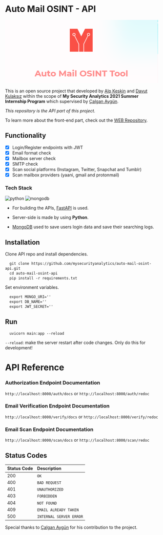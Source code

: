 # **Auto Mail OSINT - API**

![Logo](./logo.png)

This is an open source project that developed by [Alp Keskin](https://github.com/alpkeskin) and [Davut Kulaksız](https://github.com/davutkulaksiz) within the scope of <b>My Security Analytics 2021 Summer Internship Program</b> which supervised by [Çalgan Aygün](https://github.com/calganaygun).

<i>This repository is the API part of this project.</i>

To learn more about the front-end part, check out the [WEB Repository](https://github.com/mysecurityanalytics/auto-mail-osint-web).

## Functionality

- [x]  Login/Register endpoints with JWT 
- [x]  Email format check
- [x]  Mailbox server check
- [x]  SMTP check
- [x]  Scan social platforms (Instagram, Twitter, Snapchat and Tumblr)
- [x]  Scan mailbox providers (yaani, gmail and protonmail)

### Tech Stack

<img src="https://www.vectorlogo.zone/logos/python/python-ar21.svg" alt="python" width="100"/> <img src="https://www.vectorlogo.zone/logos/mongodb/mongodb-ar21.svg" alt="mongodb" width="100"/>

- For building the APIs, [FastAPI](https://fastapi.tiangolo.com/) is used.

- Server-side is made by using **Python**.

- [MongoDB](https://www.mongodb.com/) used to save users login data and save their searching logs.


## Installation

Clone API repo and install dependencies.

```
  git clone https://github.com/mysecurityanalytics/auto-mail-osint-api.git
  cd auto-mail-osint-api
  pip install -r requirements.txt
```

Set environment variables.

```
  export MONGO_URI=''
  export DB_NAME=''
  export JWT_SECRET=''
```

## Run

```
  uvicorn main:app --reload
```

`--reload`: make the server restart after code changes. Only do this for development!



# API Reference

### Authorization Endpoint Documentation

`http://localhost:8000/auth/docs`
or `http://localhost:8000/auth/redoc`

### Email Verification Endpoint Documentation

`http://localhost:8000/verify/docs`
or `http://localhost:8000/verify/redoc`

### Email Scan Endpoint Documentation

`http://localhost:8000/scan/docs`
or `http://localhost:8000/scan/redoc`


## Status Codes


| Status Code | Description |
| :--- | :--- |
| 200 | `OK` |
| 400 | `BAD REQUEST` |
| 401 | `UNAUTHORIZED` |
| 403 | `FORBIDDEN` |
| 404 | `NOT FOUND` |
| 409 | `EMAIL ALREADY TAKEN` |
| 500 | `INTERNAL SERVER ERROR` |




Special thanks to [Çalgan Aygün](https://github.com/calganaygun) for his contribution to the project.
